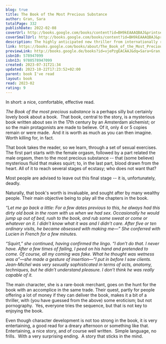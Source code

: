 ```yaml
---  
blog: true  
title: The Book of the Most Precious Substance  
author: Gran, Sara  
totalPage: 332  
publishDate: 2022-02-08  
coverUrl: http://books.google.com/books/content?id=BH9kEAAAQBAJ&printsec=frontcover&img=1&zoom=1&edge=curl&source=gbs_api  
coverSmallUrl: http://books.google.com/books/content?id=BH9kEAAAQBAJ&printsec=frontcover&img=1&zoom=5&edge=curl&source=gbs_api  
description: The highly anticipated new thriller from internationally renowned author Sara Gran, author of Come Closer and the Claire DeWitt series. A mysterious book that promises unlimited power and unrivaled sexual pleasure. A down-on-her-luck book dealer hoping for the sale of a lifetime. And a twist so shocking, no one will come out unscathed. After a tragedy too painful to bear, former novelist Lily Albrecht has resigned herself to a dull, sexless life as a rare book dealer. Until she gets a lead on a book that just might turn everything around. The Book of the Most Precious Substance is a 17th century manual on sex magic, rumored to be the most powerful occult book ever written--if it really exists at all. And some of the wealthiest people in the world are willing to pay Lily a fortune to find it-if she can. Her search for the book takes her from New York to New Orleans to Munich to Paris, searching the dark corners of power where the world's wealthiest people use black magic to fulfill their desires. Will Lily fulfill her own desires, and join them? Or will she lose it all searching for a ghost? The Book of the Most Precious Substance is an addictive erotic thriller about the lengths we'll go to get what we need-and what we want.  
link: https://books.google.com/books/about/The_Book_of_the_Most_Precious_Substance.html?hl=&id=vjePzgEACAAJ  
previewLink: http://books.google.de/books?id=vjePzgEACAAJ&dq=Sara+Gran,+The+Book+of+the+most+precious+substance&hl=&as_pt=BOOKS&cd=1&source=gbs_api  
isbn10: 578947099  
isbn13: 9780578947099  
created: 2023-07-31T21:34  
updated: 2023-10-22T17:23:52+02:00  
parent: book I've read  
layout: book  
read: 2023-02  
rating: 9  
---  
```

  
In short: a nice, comfortable, effective read.  
  
*The Book of the most precious substance* is a perhaps silly but certainly lovely book about a book.  That book, central to the story, is a mysterious book written about sex in the 17th century by an Amsterdam alchemist; or so the main protagonists are made to believe. Of it, only 4 or 5 copies remain or were made.  And it is worth as much as you can then imagine. Worth killing for, in fact.  
  
That book takes the reader, so we learn, through a set of sexual exercises.  The first part starts with the female orgasm, followed by a part related the male orgasm, then to the most precious substance -- that (some believe) mysterious fluid that makes squirt; to, in the last part, blood drawn from the heart. All of it to reach several stages of ecstasy; who does not want that?  
  
Most people are advised to leave out this final stage -- it is, unfortunately, deadly.  
  
Naturally, that book's worth is invaluable, and sought after by many wealthy people.  Their main objective being to play all the chapters in the book.    
  
*“Let me go back a little: For a few dates previous to this, he always had this dirty old book in the room with us when we had sex. Occasionally he would jump up out of bed, rush to the book, and rub some sweat or come or whatever on it. I didn’t know what it was and I didn’t care. After five or ten ordinary visits, he became obsessed with making me—” She conferred with Lucien in French for a few minutes.*  
  
*“Squirt,” she continued, having confirmed the lingo. “I don’t do that. I never have. After a few times of failing, I peed on his hand and pretended to come. Of course, all my coming was fake. What he thought was wetness was a”—she made a gesture of insertion—“I put in before I saw clients. Jean-Michel was very sexually sophisticated in terms of acts, anatomy, techniques, but he didn’t understand pleasure. I don’t think he was really capable of it.*  
  
The main character, she is a rare-book merchant, goes on the hunt for the book with an accomplice in the same trade. Their quest, partly for people offering a lot of money if they can deliver the book, makes it a bit of a thriller, with (you have guessed from the above) some eroticism; but not pornography.  Yes, everyone tries the sequence, but that is not key to enjoying the book.  
  
Even though character development is not too strong in the book, it is very entertaining, a good read for a dreary afternoon or something like that.   Entertaining, a nice story, and of course well written.  Simple language, no frills.  With a very surprising ending.  A story that sticks in the mind.